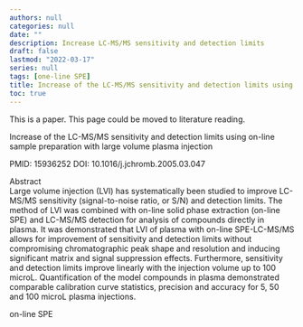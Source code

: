 ```yaml
---
authors: null
categories: null
date: ""
description: Increase LC-MS/MS sensitivity and detection limits  
draft: false
lastmod: "2022-03-17"
series: null
tags: [one-line SPE]
title: Increase of the LC-MS/MS sensitivity and detection limits using on-line sample preparation with large volume plasma injection
toc: true
---
```




<!--more-->

This is a paper.  This page could be moved to literature reading.

Increase of the LC-MS/MS sensitivity and detection limits using on-line sample preparation with large volume plasma injection

PMID: 15936252 DOI: 10.1016/j.jchromb.2005.03.047

Abstract  
Large volume injection (LVI) has systematically been studied to improve LC-MS/MS sensitivity (signal-to-noise ratio, or S/N) and detection limits. The method of LVI was combined with on-line solid phase extraction (on-line SPE) and LC-MS/MS detection for analysis of compounds directly in plasma. It was demonstrated that LVI of plasma with on-line SPE-LC-MS/MS allows for improvement of sensitivity and detection limits without compromising chromatographic peak shape and resolution and inducing significant matrix and signal suppression effects. Furthermore, sensitivity and detection limits improve linearly with the injection volume up to 100 microL. Quantification of the model compounds in plasma demonstrated comparable calibration curve statistics, precision and accuracy for 5, 50 and 100 microL plasma injections.  

on-line SPE